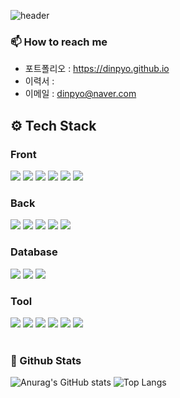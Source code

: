 ![header](https://capsule-render.vercel.app/api?type=slice&color=gradient&text=%20HongJinPyo%20%20&height=200&fontSize=100)

### 📫 How to reach me
- 포트폴리오 : https://dinpyo.github.io
- 이력서 : 
- 이메일 : dinpyo@naver.com
## ⚙️ Tech Stack
### Front
<div>
  <img src="https://img.shields.io/badge/HTML-E34F26?style=for-the-badge&logo=HTML5&logoColor=white"/> 
  <img src="https://img.shields.io/badge/CSS-1572B6?style=for-the-badge&logo=CSS3&logoColor=white"/> 
  <img src="https://img.shields.io/badge/JavaScript-F7DF1E?style=for-the-badge&logo=JavaScript&logoColor=white"/>
  <img src="https://img.shields.io/badge/jQuery-0769AD?style=for-the-badge&logo=jQuery&logoColor=white"/>
  <img src="https://img.shields.io/badge/AJAX-2E77BC?style=for-the-badge&logo=Betfair&logoColor=white"/>
  <img src="https://img.shields.io/badge/bootstrap-7952B3?style=for-the-badge&logo=bootstrap&logoColor=white"/>
</div>

### Back
<div>
  <img src="https://img.shields.io/badge/java-007396?style=for-the-badge&logo=java&logoColor=white"/> 
  <img src="https://img.shields.io/badge/spring-6DB33F?style=for-the-badge&logo=spring&logoColor=white"/>  
  <img src="https://img.shields.io/badge/Spring Boot-6DB33F?style=for-the-badge&logo=Spring Boot&logoColor=white"/>
  <img src="https://img.shields.io/badge/JSP/JSTL-068974?style=for-the-badge&logo=java&logoColor=white"/> 
  <img src="https://img.shields.io/badge/MyBatis-C41E25?style=for-the-badge&logo=Thunderbird&logoColor=white"/>
</div>

### Database
<div>
  <img src="https://img.shields.io/badge/MySQL-4479A1?style=for-the-badge&logo=MySQL&logoColor=white"/>
  <img src="https://img.shields.io/badge/mariaDB-003545?style=for-the-badge&logo=mariaDB&logoColor=white"/>
  <img src="https://img.shields.io/badge/oracle-F80000?style=for-the-badge&logo=oracle&logoColor=white"/>
</div>

### Tool
<div> 
  <img src="https://img.shields.io/badge/AWS-232F3E?style=for-the-badge&logo=Amazon AWS&logoColor=white"/>
  <img src="https://img.shields.io/badge/Eclipse-2C2255?style=for-the-badge&logo=Eclipse IDE&logoColor=white"/>
  <img src="https://img.shields.io/badge/Tomcat-F8DC75?style=for-the-badge&logo=Apache Tomcat&logoColor=black"/>
  <img src="https://img.shields.io/badge/HeidiSQL-003545?style=for-the-badge&logo=mariaDB&logoColor=white"/>
  <img src="https://img.shields.io/badge/STS-6DB33F?style=for-the-badge&logo=Spring&logoColor=white"/>
  <img src="https://img.shields.io/badge/github-181717?style=for-the-badge&logo=github&logoColor=white"/>
</div>  

</br>
<h3><b> 🔭 Github Stats </b></h3>

![Anurag's GitHub stats](https://github-readme-stats.vercel.app/api?username=dinpyo&show_icons=true&theme=tokyonight)
![Top Langs](https://github-readme-stats.vercel.app/api/top-langs/?username=dinpyo&layout=compact&theme=tokyonight)



<!-- 
### Baekjoon solved rank
[![solved.ac tier](http://mazassumnida.wtf/api/v2/generate_badge?boj=dinpyo)](https://solved.ac/dinpyo)
-->
